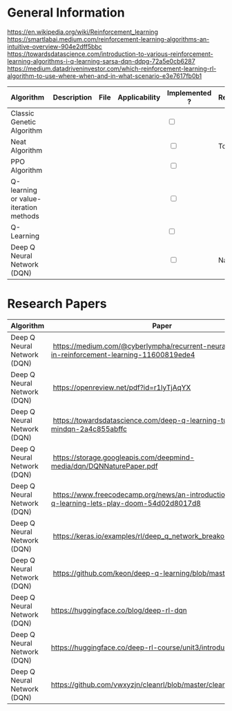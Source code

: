 # General Information
https://en.wikipedia.org/wiki/Reinforcement_learning
https://smartlabai.medium.com/reinforcement-learning-algorithms-an-intuitive-overview-904e2dff5bbc
https://towardsdatascience.com/introduction-to-various-reinforcement-learning-algorithms-i-q-learning-sarsa-dqn-ddpg-72a5e0cb6287
https://medium.datadriveninvestor.com/which-reinforcement-learning-rl-algorithm-to-use-where-when-and-in-what-scenario-e3e7617fb0b1

| Algorithm | Description | File | Applicability | Implemented ? | Responsible |
| --- | --- | --- | --- | --- | --- |
| Classic Genetic Algorithm |  |  |  | <input type=checkbox>  | |
| Neat Algorithm |  |  |  | <input type=checkbox>  | Tom |
| PPO Algorithm |  |  |  | <input type=checkbox>  | |
| Q-learning or value-iteration methods |  |  |  | <input type=checkbox> | |
| Q-Learning |  |  |  | <input type=checkbox>  | |
| Deep Q Neural Network (DQN) |  |  |  | <input type=checkbox>  | Nathan |

# Research Papers

| Algorithm | Paper |
| --- | --- |
| Deep Q Neural Network (DQN) | https://medium.com/@cyberlympha/recurrent-neural-networks-in-reinforcement-learning-11600819ede4 |
| Deep Q Neural Network (DQN) | https://openreview.net/pdf?id=r1lyTjAqYX |
| Deep Q Neural Network (DQN) | https://towardsdatascience.com/deep-q-learning-tutorial-mindqn-2a4c855abffc |
| Deep Q Neural Network (DQN) | https://storage.googleapis.com/deepmind-media/dqn/DQNNaturePaper.pdf |
| Deep Q Neural Network (DQN) | https://www.freecodecamp.org/news/an-introduction-to-deep-q-learning-lets-play-doom-54d02d8017d8 |
| Deep Q Neural Network (DQN) | https://keras.io/examples/rl/deep_q_network_breakout/ |
| Deep Q Neural Network (DQN) | https://github.com/keon/deep-q-learning/blob/master/dqn.py |
| Deep Q Neural Network (DQN) | https://huggingface.co/blog/deep-rl-dqn |
| Deep Q Neural Network (DQN) | https://huggingface.co/deep-rl-course/unit3/introduction |
| Deep Q Neural Network (DQN) | https://github.com/vwxyzjn/cleanrl/blob/master/cleanrl/dqn_atari.py |